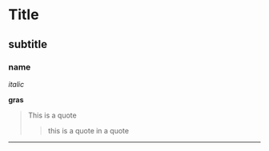 # Title
## subtitle
### name

*italic*

**gras**

> This is a quote
>
> > this is a quote in a quote

---------------------

